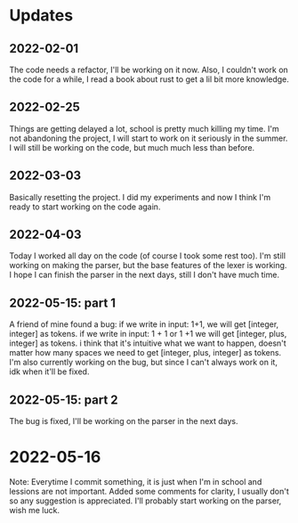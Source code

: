 # Updates

## 2022-02-01

The code needs a refactor, I'll be working on it now.
Also, I couldn't work on the code for a while, I read a book about rust to get a lil bit more knowledge.

## 2022-02-25

Things are getting delayed a lot, school is pretty much killing my time.
I'm not abandoning the project, I will start to work on it seriously in the summer.
I will still be working on the code, but much much less than before.

## 2022-03-03

Basically resetting the project. I did my experiments and now I think I'm ready to start working on the code again.

## 2022-04-03

Today I worked all day on the code (of course I took some rest too).
I'm still working on making the parser, but the base features of the lexer is working.
I hope I can finish the parser in the next days, still I don't have much time.

## 2022-05-15: part 1

A friend of mine found a bug:
if we write in input: 1+1, we will get [integer, integer] as tokens.
if we write in input: 1 + 1 or 1 +1 we will get [integer, plus, integer] as tokens.
i think that it's intuitive what we want to happen, doesn't matter how many spaces we need to get [integer, plus, integer] as tokens.
I'm also currently working on the bug, but since I can't always work on it, idk when it'll be fixed.

## 2022-05-15: part 2

The bug is fixed, I'll be working on the parser in the next days.

# 2022-05-16

Note: Everytime I commit something, it is just when I'm in school and lessions are not important.
Added some comments for clarity, I usually don't so any suggestion is appreciated.
I'll probably start working on the parser, wish me luck.
